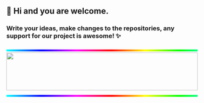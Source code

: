 ## :owl: Hi and you are welcome.

### Write your ideas, make changes to the repositories, any support for our project is awesome! :sparkles:

<img src="https://raw.githubusercontent.com/OrgOwl/.github/main/profile/img/preloader.svg" />
<div style="background-color: var(--color-canvas-default);">
  <a href="https://github.com/OrgOwl/ffmpeg-bat">
    <img hspace="0" height="100px" width="100%" src="https://github-readme-stats.vercel.app/api/pin/?username=OrgOwl&repo=ffmpeg-bat&theme=gruvbox" />
  </a>
</div>
<img src="https://raw.githubusercontent.com/OrgOwl/.github/main/profile/img/preloader.svg" />
